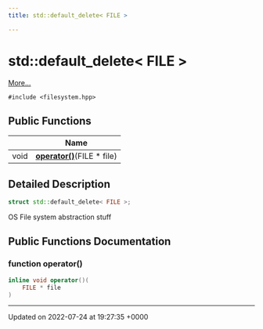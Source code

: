 ```yaml
---
title: std::default_delete< FILE >

---
```


# std::default_delete< FILE >



 [More...](#detailed-description)


`#include <filesystem.hpp>`

## Public Functions

|                | Name           |
| -------------- | -------------- |
| void | **[operator()](/engine/Classes/structstd_1_1default__delete_3_01_f_i_l_e_01_4/#function-operator())**(FILE * file) |

## Detailed Description

```cpp
struct std::default_delete< FILE >;
```


OS File system abstraction stuff 

## Public Functions Documentation

### function operator()

```cpp
inline void operator()(
    FILE * file
)
```


-------------------------------

Updated on 2022-07-24 at 19:27:35 +0000